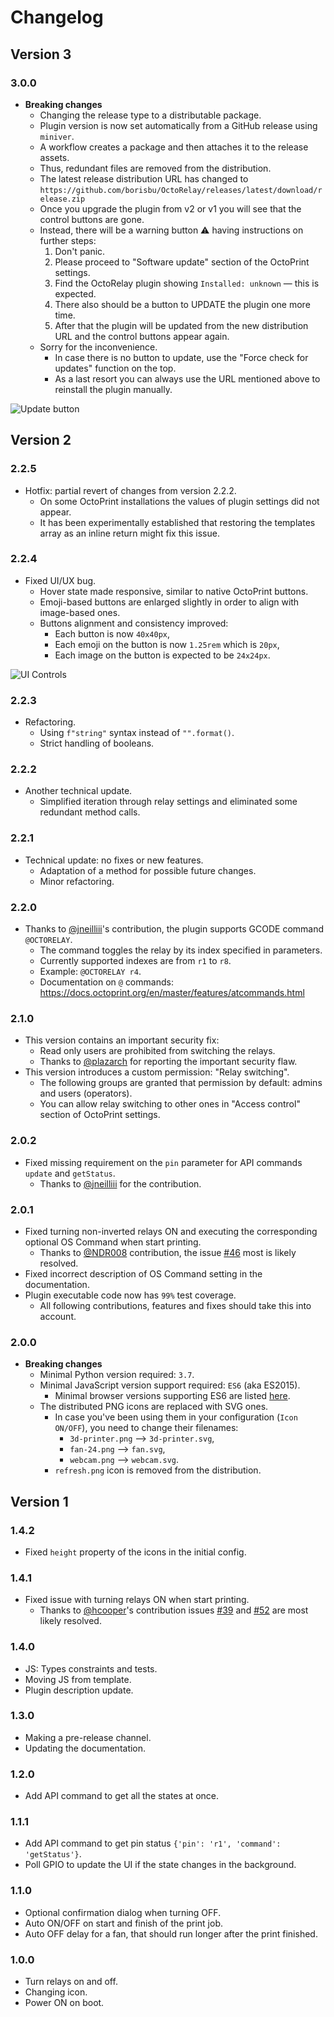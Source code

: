 # Changelog

## Version 3

### 3.0.0

- **Breaking changes**
  - Changing the release type to a distributable package.
  - Plugin version is now set automatically from a GitHub release using `miniver`.
  - A workflow creates a package and then attaches it to the release assets.
  - Thus, redundant files are removed from the distribution.
  - The latest release distribution URL has changed to
    `https://github.com/borisbu/OctoRelay/releases/latest/download/release.zip`
  - Once you upgrade the plugin from v2 or v1 you will see that the control buttons are gone.
  - Instead, there will be a warning button ⚠️ having instructions on further steps:
    1. Don't panic.
    2. Please proceed to "Software update" section of the OctoPrint settings.
    3. Find the OctoRelay plugin showing `Installed: unknown` — this is expected.
    4. There also should be a button to UPDATE the plugin one more time.
    5. After that the plugin will be updated from the new distribution URL and the control buttons appear again.
  - Sorry for the inconvenience.
    - In case there is no button to update, use the "Force check for updates" function on the top.
    - As a last resort you can always use the URL mentioned above to reinstall the plugin manually.

![Update button](https://user-images.githubusercontent.com/13189514/257075791-460da3a9-c814-4d5e-b577-31c739bd3e67.png)

## Version 2

### 2.2.5

- Hotfix: partial revert of changes from version 2.2.2.
  - On some OctoPrint installations the values of plugin settings did not appear.
  - It has been experimentally established that restoring the templates array as an inline return might fix this issue.

### 2.2.4

- Fixed UI/UX bug.
  - Hover state made responsive, similar to native OctoPrint buttons.
  - Emoji-based buttons are enlarged slightly in order to align with image-based ones.
  - Buttons alignment and consistency improved:
    - Each button is now `40x40px`,
    - Each emoji on the button is now `1.25rem` which is `20px`,
    - Each image on the button is expected to be `24x24px`.

![UI Controls](https://github.com/borisbu/OctoRelay/assets/13189514/4e594ef9-0547-4a2b-95b3-5050971bc973)

### 2.2.3

- Refactoring.
  - Using `f"string"` syntax instead of `"".format()`.
  - Strict handling of booleans. 

### 2.2.2

- Another technical update.
  - Simplified iteration through relay settings and eliminated some redundant method calls.

### 2.2.1

- Technical update: no fixes or new features.
  - Adaptation of a method for possible future changes.
  - Minor refactoring.

### 2.2.0

- Thanks to [@jneilliii](https://github.com/jneilliii)'s contribution, the plugin supports GCODE command `@OCTORELAY`.
  - The command toggles the relay by its index specified in parameters.
  - Currently supported indexes are from `r1` to `r8`.
  - Example: `@OCTORELAY r4`.
  - Documentation on `@` commands: https://docs.octoprint.org/en/master/features/atcommands.html

### 2.1.0

- This version contains an important security fix:
  - Read only users are prohibited from switching the relays.
  - Thanks to [@plazarch](https://github.com/plazarch) for reporting the important security flaw.
- This version introduces a custom permission: "Relay switching".
  - The following groups are granted that permission by default: admins and users (operators).
  - You can allow relay switching to other ones in "Access control" section of OctoPrint settings.

### 2.0.2

- Fixed missing requirement on the `pin` parameter for API commands `update` and `getStatus`.
  - Thanks to [@jneilliii](https://github.com/jneilliii) for the contribution.

### 2.0.1

- Fixed turning non-inverted relays ON and executing the corresponding optional OS Command when start printing.
  - Thanks to [@NDR008](https://github.com/NDR008) contribution, the issue
    [#46](https://github.com/borisbu/OctoRelay/issues/46) most is likely resolved.
- Fixed incorrect description of OS Command setting in the documentation.
- Plugin executable code now has `99%` test coverage.
  - All following contributions, features and fixes should take this into account.
  

### 2.0.0

- **Breaking changes**
  - Minimal Python version required: `3.7`.
  - Minimal JavaScript version support required: `ES6` (aka ES2015).
    - Minimal browser versions supporting ES6 are listed [here](https://caniuse.com/?search=es6).
  - The distributed PNG icons are replaced with SVG ones.
    - In case you've been using them in your configuration (`Icon ON/OFF`), you need to change their filenames:
      - `3d-printer.png` –> `3d-printer.svg`,
      - `fan-24.png` –> `fan.svg`,
      - `webcam.png` –> `webcam.svg`.
    - `refresh.png` icon is removed from the distribution.

## Version 1

### 1.4.2

- Fixed `height` property of the icons in the initial config.

### 1.4.1

- Fixed issue with turning relays ON when start printing.
  - Thanks to [@hcooper](https://github.com/hcooper)'s contribution issues
    [#39](https://github.com/borisbu/OctoRelay/issues/39) and
    [#52](https://github.com/borisbu/OctoRelay/issues/52) are most likely resolved.

### 1.4.0

- JS: Types constraints and tests.
- Moving JS from template.
- Plugin description update.

### 1.3.0

- Making a pre-release channel.
- Updating the documentation.

### 1.2.0

- Add API command to get all the states at once.

### 1.1.1

- Add API command to get pin status `{'pin': 'r1', 'command': 'getStatus'}`.
- Poll GPIO to update the UI if the state changes in the background.

### 1.1.0

- Optional confirmation dialog when turning OFF.
- Auto ON/OFF on start and finish of the print job.
- Auto OFF delay for a fan, that should run longer after the print finished.

### 1.0.0

- Turn relays on and off.
- Changing icon.
- Power ON on boot.
